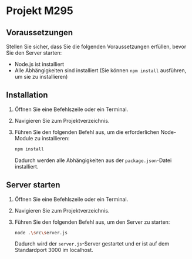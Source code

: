 # Projekt M295

## Voraussetzungen

Stellen Sie sicher, dass Sie die folgenden Voraussetzungen erfüllen, bevor Sie den Server starten:

- Node.js ist installiert
- Alle Abhängigkeiten sind installiert (Sie können `npm install` ausführen, um sie zu installieren)

## Installation

1. Öffnen Sie eine Befehlszeile oder ein Terminal.
2. Navigieren Sie zum Projektverzeichnis.
3. Führen Sie den folgenden Befehl aus, um die erforderlichen Node-Module zu installieren:

   ```bash
   npm install
   ```

   Dadurch werden alle Abhängigkeiten aus der `package.json`-Datei installiert.

## Server starten

1. Öffnen Sie eine Befehlszeile oder ein Terminal.
2. Navigieren Sie zum Projektverzeichnis.
3. Führen Sie den folgenden Befehl aus, um den Server zu starten:

   ```bash
   node .\src\server.js
   ```

   Dadurch wird der `server.js`-Server gestartet und er ist auf dem Standardport 3000 im localhost.
